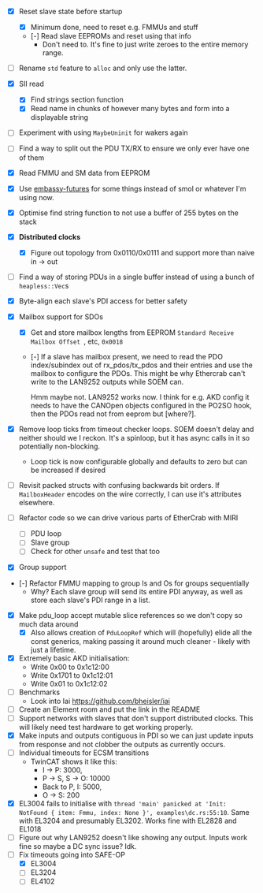 - [x] Reset slave state before startup

  - [x] Minimum done, need to reset e.g. FMMUs and stuff
  - [-] Read slave EEPROMs and reset using that info
    - Don't need to. It's fine to just write zeroes to the entire memory range.

- [ ] Rename `std` feature to `alloc` and only use the latter.
- [x] SII read
  - [x] Find strings section function
  - [x] Read name in chunks of however many bytes and form into a displayable string
- [ ] Experiment with using `MaybeUninit` for wakers again
- [ ] Find a way to split out the PDU TX/RX to ensure we only ever have one of them
- [x] Read FMMU and SM data from EEPROM
- [x] Use [embassy-futures](https://crates.io/crates/embassy-futures) for some things instead of
      smol or whatever I'm using now.
- [x] Optimise find string function to not use a buffer of 255 bytes on the stack
- [x] **Distributed clocks**
  - [x] Figure out topology from 0x0110/0x0111 and support more than naive in -> out
- [ ] Find a way of storing PDUs in a single buffer instead of using a bunch of `heapless::Vec`s
- [x] Byte-align each slave's PDI access for better safety
- [x] Mailbox support for SDOs

  - [x] Get and store mailbox lengths from EEPROM `Standard Receive Mailbox Offset `, etc, `0x0018`
  - [-] If a slave has mailbox present, we need to read the PDO index/subindex out of
    rx_pdos/tx_pdos and their entries and use the mailbox to configure the PDOs. This might be why
    Ethercrab can't write to the LAN9252 outputs while SOEM can.

    Hmm maybe not. LAN9252 works now. I think for e.g. AKD config it needs to have the CANOpen
    objects configured in the PO2SO hook, then the PDOs read not from eeprom but [where?].

- [x] Remove loop ticks from timeout checker loops. SOEM doesn't delay and neither should we I
      reckon. It's a spinloop, but it has async calls in it so potentially non-blocking.
  - Loop tick is now configurable globally and defaults to zero but can be increased if desired
- [ ] Revisit packed structs with confusing backwards bit orders. If `MailboxHeader` encodes on the
      wire correctly, I can use it's attributes elsewhere.
- [ ] Refactor code so we can drive various parts of EtherCrab with MIRI
  - [ ] PDU loop
  - [ ] Slave group
  - [ ] Check for other `unsafe` and test that too
- [x] Group support
- [-] Refactor FMMU mapping to group Is and Os for groups sequentially
  - Why? Each slave group will send its entire PDI anyway, as well as store each slave's PDI range
    in a list.
- [x] Make pdu_loop accept mutable slice references so we don't copy so much data around
  - [x] Also allows creation of `PduLoopRef` which will (hopefully) elide all the const generics,
        making passing it around much cleaner - likely with just a lifetime.
- [x] Extremely basic AKD initialisation:
  - Write 0x00 to 0x1c12:00
  - Write 0x1701 to 0x1c12:01
  - Write 0x01 to 0x1c12:02
- [ ] Benchmarks
  - Look into Iai <https://github.com/bheisler/iai>
- [ ] Create an Element room and put the link in the README
- [ ] Support networks with slaves that don't support distributed clocks. This will likely need test
      hardware to get working properly.
- [x] Make inputs and outputs contiguous in PDI so we can just update inputs from response and not
      clobber the outputs as currently occurs.
- [ ] Individual timeouts for ECSM transitions
  - TwinCAT shows it like this:
    - I -> P: 3000,
    - P -> S, S -> O: 10000
    - Back to P, I: 5000,
    - O -> S: 200
- [x] EL3004 fails to initialise with
      `thread 'main' panicked at 'Init: NotFound { item: Fmmu, index: None }', examples\dc.rs:55:10`.
      Same with EL3204 and presumably EL3202. Works fine with EL2828 and EL1018
- [ ] Figure out why LAN9252 doesn't like showing any output. Inputs work fine so maybe a DC sync
      issue? Idk.
- [ ] Fix timeouts going into SAFE-OP
  - [x] EL3004
  - [ ] EL3204
  - [ ] EL4102
